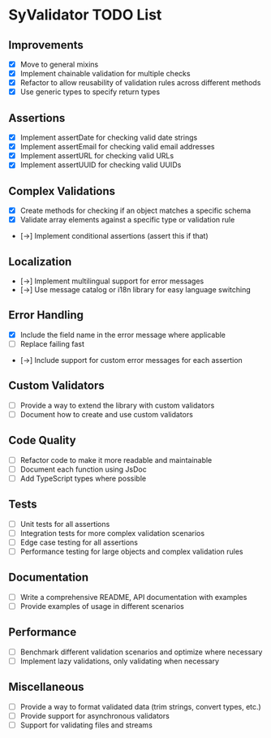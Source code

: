 # SyValidator TODO List

## Improvements

- [x] Move to general mixins
- [x] Implement chainable validation for multiple checks
- [x] Refactor to allow reusability of validation rules across different methods
- [x] Use generic types to specify return types

## Assertions

- [x] Implement assertDate for checking valid date strings
- [x] Implement assertEmail for checking valid email addresses
- [x] Implement assertURL for checking valid URLs
- [x] Implement assertUUID for checking valid UUIDs

## Complex Validations

- [x] Create methods for checking if an object matches a specific schema
- [x] Validate array elements against a specific type or validation rule
- [->] Implement conditional assertions (assert this if that)

## Localization

- [->] Implement multilingual support for error messages
- [->] Use message catalog or i18n library for easy language switching

## Error Handling

- [x] Include the field name in the error message where applicable
- [ ] Replace failing fast
- [->] Include support for custom error messages for each assertion

## Custom Validators

- [ ] Provide a way to extend the library with custom validators
- [ ] Document how to create and use custom validators

## Code Quality

- [ ] Refactor code to make it more readable and maintainable
- [ ] Document each function using JsDoc
- [ ] Add TypeScript types where possible

## Tests

- [ ] Unit tests for all assertions
- [ ] Integration tests for more complex validation scenarios
- [ ] Edge case testing for all assertions
- [ ] Performance testing for large objects and complex validation rules

## Documentation

- [ ] Write a comprehensive README, API documentation with examples
- [ ] Provide examples of usage in different scenarios

## Performance

- [ ] Benchmark different validation scenarios and optimize where necessary
- [ ] Implement lazy validations, only validating when necessary

## Miscellaneous

- [ ] Provide a way to format validated data (trim strings, convert types, etc.)
- [ ] Provide support for asynchronous validators
- [ ] Support for validating files and streams
